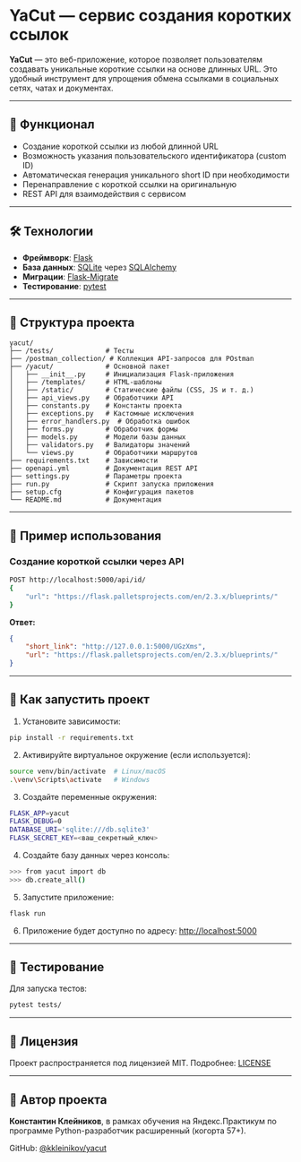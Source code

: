 # YaCut — сервис создания коротких ссылок

**YaCut** — это веб-приложение, которое позволяет пользователям создавать уникальные короткие ссылки на основе длинных URL. Это удобный инструмент для упрощения обмена ссылками в социальных сетях, чатах и документах.

---

## 🚀 Функционал

- Создание короткой ссылки из любой длинной URL
- Возможность указания пользовательского идентификатора (custom ID)
- Автоматическая генерация уникального short ID при необходимости
- Перенаправление с короткой ссылки на оригинальную
- REST API для взаимодействия с сервисом

---

## 🛠 Технологии

- **Фреймворк**: [Flask](https://flask.palletsprojects.com/)
- **База данных**: [SQLite](https://www.sqlite.org/) через [SQLAlchemy](https://www.sqlalchemy.org/)
- **Миграции**: [Flask-Migrate](https://flask-migrate.readthedocs.io/en/latest/)
- **Тестирование**: [pytest](https://docs.pytest.org/en/stable/)

---

## 📁 Структура проекта

```
yacut/
├── /tests/             # Тесты
├── /postman_collection/ # Коллекция API-запросов для POstman
├── /yacut/             # Основной пакет
│   ├── __init__.py     # Инициализация Flask-приложения
│   ├── /templates/     # HTML-шаблоны
│   ├── /static/        # Статические файлы (CSS, JS и т. д.)
│   ├── api_views.py    # Обработчики API
│   ├── constants.py    # Константы проекта
│   ├── exceptions.py   # Кастомные исключения
│   ├── error_handlers.py  # Обработка ошибок
│   ├── forms.py        # Обработчик формы
│   ├── models.py       # Модели базы данных
│   ├── validators.py   # Валидаторы значений
│   └── views.py        # Обработчики маршрутов
├── requirements.txt    # Зависимости
├── openapi.yml         # Документация REST API
├── settings.py         # Параметры проекта
├── run.py              # Скрипт запуска приложения
├── setup.cfg           # Конфигурация пакетов
└── README.md           # Документация
```

---

## 🧪 Пример использования

### Создание короткой ссылки через API

```bash
POST http://localhost:5000/api/id/ 
{
    "url": "https://flask.palletsprojects.com/en/2.3.x/blueprints/"
}

```

**Ответ:**

```json
{
    "short_link": "http://127.0.0.1:5000/UGzXms",
    "url": "https://flask.palletsprojects.com/en/2.3.x/blueprints/"
}
```

---

## 🚀 Как запустить проект

1. Установите зависимости:

```bash
pip install -r requirements.txt
```

2. Активируйте виртуальное окружение (если используется):

```bash
source venv/bin/activate  # Linux/macOS
.\venv\Scripts\activate   # Windows
```

3. Создайте переменные окружения:

```bash
FLASK_APP=yacut
FLASK_DEBUG=0
DATABASE_URI='sqlite:///db.sqlite3'
FLASK_SECRET_KEY=<ваш_секретный_ключ>
``` 

4. Создайте базу данных через консоль:

```bash
>>> from yacut import db
>>> db.create_all()
```


5. Запустите приложение:

```bash
flask run
```

6. Приложение будет доступно по адресу: [http://localhost:5000](http://localhost:5000)

---

## 🧪 Тестирование

Для запуска тестов:

```bash
pytest tests/
```

---

## 📄 Лицензия

Проект распространяется под лицензией MIT. Подробнее: [LICENSE](LICENSE)

---

## 📩 Автор проекта

**Константин Клейников**, в рамках обучения на Яндекс.Практикум по программе Python-разработчик расширенный (когорта 57+).

GitHub: [@kkleinikov/yacut](https://github.com/kkleinikov/yacut)